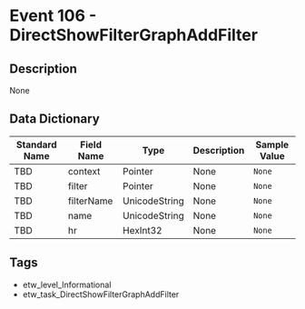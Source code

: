 # Event 106 - DirectShowFilterGraphAddFilter

## Description
None

## Data Dictionary
|Standard Name|Field Name|Type|Description|Sample Value|
|---|---|---|---|---|
|TBD|context|Pointer|None|`None`|
|TBD|filter|Pointer|None|`None`|
|TBD|filterName|UnicodeString|None|`None`|
|TBD|name|UnicodeString|None|`None`|
|TBD|hr|HexInt32|None|`None`|

## Tags
* etw_level_Informational
* etw_task_DirectShowFilterGraphAddFilter